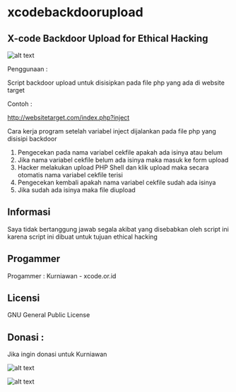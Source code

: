 # xcodebackdoorupload

X-code Backdoor Upload for Ethical Hacking
-----------------------------------------------

![alt text](http://xcode.or.id/04_small-logo.png)


Penggunaan : 

Script backdoor upload untuk disisipkan pada file php yang ada di website target 

Contoh :

http://websitetarget.com/index.php?inject


Cara kerja program setelah variabel inject dijalankan pada file php yang disisipi backdoor

1. Pengecekan pada nama variabel cekfile apakah ada isinya atau belum
2. Jika nama variabel cekfile belum ada isinya maka masuk ke form upload
3. Hacker melakukan upload PHP Shell dan klik upload maka secara otomatis nama variabel cekfile terisi 
4. Pengecekan kembali apakah nama variabel cekfile sudah ada isinya
5. Jika sudah ada isinya maka file diupload

Informasi
---------
Saya tidak bertanggung jawab segala akibat yang disebabkan oleh script ini karena script ini dibuat untuk tujuan ethical hacking

Progammer
------- 

Progammer : Kurniawan - xcode.or.id


Licensi
------- 

GNU General Public License 



Donasi :
--------

Jika ingin donasi untuk Kurniawan 

![alt text](http://xcodeserver.my.id/gofood.png)

![alt text](http://xcodeserver.my.id/gopay.png)
